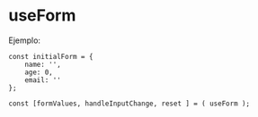 # useForm

Ejemplo:

```
const initialForm = {
    name: '',
    age: 0,
    email: ''
};

const [formValues, handleInputChange, reset ] = ( useForm );

```

